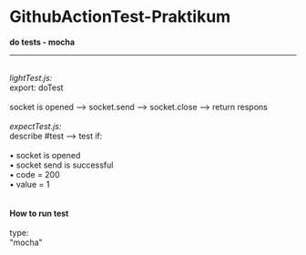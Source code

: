 # GithubActionTest-Praktikum
<b>do tests - mocha</b><hr><br>
<i>lightTest.js:</i><br>
export: doTest 
<br><br>
socket is opened --> socket.send --> socket.close --> return respons
<br><br>
<i>expectTest.js:</i><br>
describe #test --> test if: <br><br>
• socket is opened<br>
• socket send is successful<br>
• code = 200<br>
• value = 1<br>
<br><br>
<b>How to run test</b><br><br>
type: <br>
"mocha" <br>

